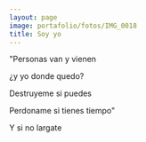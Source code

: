 ```yaml
---
layout: page
image: portafolio/fotos/IMG_0018
title: Soy yo
---
```


"Personas van y vienen

¿y yo donde quedo?

Destruyeme si puedes

Perdoname si tienes tiempo"

Y si no largate

